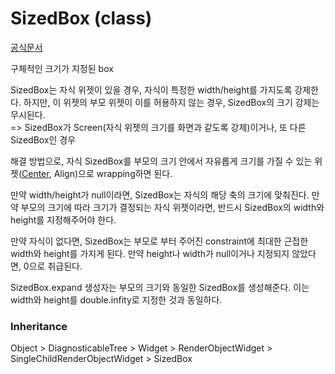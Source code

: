 # SizedBox (class)
[공식문서](https://api.flutter.dev/flutter/widgets/SizedBox-class.html)

구체적인 크기가 지정된 box

SizedBox는 자식 위젯이 있을 경우, 자식이 특정한 width/height를 가지도록 강제한다. 하지만, 이 위젯의 부모 위젯이 이를 허용하지 않는 경우, SizedBox의 크기 강제는 무시된다.   
=> SizedBox가 Screen(자식 위젯의 크기를 화면과 같도록 강제)이거나, 또 다른 SizedBox인 경우

해결 방법으로, 자식 SizedBox를 부모의 크기 안에서 자유롭게 크기를 가질 수 있는 위젯([Center](/Api%20Flutter/Center.md), Align)으로 wrapping하면 된다.

만약 width/height가 null이라면, SizedBox는 자식의 해당 축의 크기에 맞춰진다. 만약 부모의 크기에 따라 크기가 결정되는 자식 위젯이라면, 반드시 SizedBox의 width와 height를 지정해주어야 한다.

만약 자식이 없다면, SizedBox는 부모로 부터 주어진 constraint에 최대한 근접한 width와 height를 가지게 된다. 만약 height나 width가 null이거나 지정되지 않았다면, 0으로 취급된다.

SizedBox.expand 생성자는 부모의 크기와 동일한 SizedBox를 생성해준다. 이는 width와 height를 double.infity로 지정한 것과 동일하다.

### Inheritance
Object > DiagnosticableTree > Widget > RenderObjectWidget > SingleChildRenderObjectWidget > SizedBox


